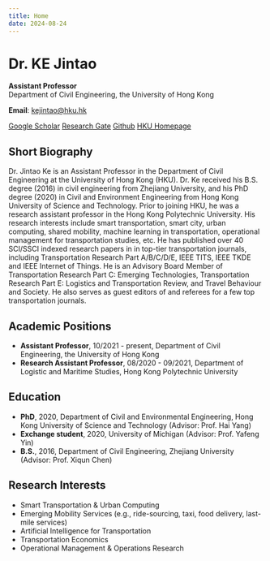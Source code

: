 ```yaml
---
title: Home
date: 2024-08-24
---
```


# Dr. KE Jintao
**Assistant Professor**  
Department of Civil Engineering, the University of Hong Kong  

**Email**: kejintao@hku.hk  

[Google Scholar](#) [Research Gate](#) [Github](#) [HKU Homepage](#)

## Short Biography
Dr. Jintao Ke is an Assistant Professor in the Department of Civil Engineering at the University of Hong Kong (HKU). Dr. Ke received his B.S. degree (2016) in civil engineering from Zhejiang University, and his PhD degree (2020) in Civil and Environment Engineering from Hong Kong University of Science and Technology. Prior to joining HKU, he was a research assistant professor in the Hong Kong Polytechnic University. His research interests include smart transportation, smart city, urban computing, shared mobility, machine learning in transportation, operational management for transportation studies, etc. He has published over 40 SCI/SSCI indexed research papers in in top-tier transportation journals, including Transportation Research Part A/B/C/D/E, IEEE TITS, IEEE TKDE and IEEE Internet of Things. He is an Advisory Board Member of Transportation Research Part C: Emerging Technologies, Transportation Research Part E: Logistics and Transportation Review, and Travel Behaviour and Society. He also serves as guest editors of and referees for a few top transportation journals.

## Academic Positions
- **Assistant Professor**, 10/2021 - present, Department of Civil Engineering, the University of Hong Kong
- **Research Assistant Professor**, 08/2020 - 09/2021, Department of Logistic and Maritime Studies, Hong Kong Polytechnic University

## Education
- **PhD**, 2020, Department of Civil and Environmental Engineering, Hong Kong University of Science and Technology (Advisor: Prof. Hai Yang)
- **Exchange student**, 2020, University of Michigan (Advisor: Prof. Yafeng Yin)
- **B.S.**, 2016, Department of Civil Engineering, Zhejiang University (Advisor: Prof. Xiqun Chen)

## Research Interests
- Smart Transportation & Urban Computing
- Emerging Mobility Services (e.g., ride-sourcing, taxi, food delivery, last-mile services)
- Artificial Intelligence for Transportation
- Transportation Economics
- Operational Management & Operations Research
